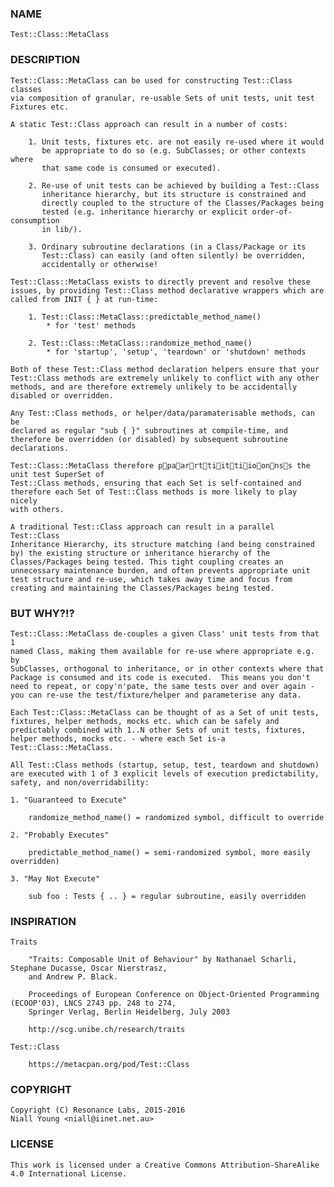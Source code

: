 ### NAME

	Test::Class::MetaClass

### DESCRIPTION

	Test::Class::MetaClass can be used for constructing Test::Class classes
	via composition of granular, re-usable Sets of unit tests, unit test
	Fixtures etc.

	A static Test::Class approach can result in a number of costs:

		1. Unit tests, fixtures etc. are not easily re-used where it would
		   be appropriate to do so (e.g. SubClasses; or other contexts where
		   that same code is consumed or executed).

		2. Re-use of unit tests can be achieved by building a Test::Class
		   inheritance hierarchy, but its structure is constrained and
		   directly coupled to the structure of the Classes/Packages being
		   tested (e.g. inheritance hierarchy or explicit order-of-consumption
		   in lib/).

		3. Ordinary subroutine declarations (in a Class/Package or its
		   Test::Class) can easily (and often silently) be overridden,
		   accidentally or otherwise!

	Test::Class::MetaClass exists to directly prevent and resolve these
	issues, by providing Test::Class method declarative wrappers which are
	called from INIT { } at run-time:

		1. Test::Class::MetaClass::predictable_method_name()
			* for 'test' methods

		2. Test::Class::MetaClass::randomize_method_name()
			* for 'startup', 'setup', 'teardown' or 'shutdown' methods

	Both of these Test::Class method declaration helpers ensure that your
	Test::Class methods are extremely unlikely to conflict with any other
	methods, and are therefore extremely unlikely to be accidentally
	disabled or overridden.

	Any Test::Class methods, or helper/data/paramaterisable methods, can be
	declared as regular "sub { }" subroutines at compile-time, and
	therefore be overridden (or disabled) by subsequent subroutine
	declarations.

	Test::Class::MetaClass therefore ppaarrttiittiioonnss the unit test SuperSet of
	Test::Class methods, ensuring that each Set is self-contained and
	therefore each Set of Test::Class methods is more likely to play nicely
	with others.

	A traditional Test::Class approach can result in a parallel Test::Class
	Inheritance Hierarchy, its structure matching (and being constrained
	by) the existing structure or inheritance hierarchy of the
	Classes/Packages being tested. This tight coupling creates an
	unnecessary maintenance burden, and often prevents appropriate unit
	test structure and re-use, which takes away time and focus from
	creating and maintaining the Classes/Packages being tested.

### BUT WHY?!?

	Test::Class::MetaClass de-couples a given Class' unit tests from that 1
	named Class, making them available for re-use where appropriate e.g. by
	SubClasses, orthogonal to inheritance, or in other contexts where that
	Package is consumed and its code is executed.  This means you don't
	need to repeat, or copy'n'pate, the same tests over and over again -
	you can re-use the test/fixture/helper and parameterise any data.

	Each Test::Class::MetaClass can be thought of as a Set of unit tests,
	fixtures, helper methods, mocks etc. which can be safely and
	predictably combined with 1..N other Sets of unit tests, fixtures,
	helper methods, mocks etc. - where each Set is-a
	Test::Class::MetaClass.

	All Test::Class methods (startup, setup, test, teardown and shutdown)
	are executed with 1 of 3 explicit levels of execution predictability,
	safety, and non/overridability:

	1. "Guaranteed to Execute"

		randomize_method_name() = randomized symbol, difficult to override

	2. "Probably Executes"

		predictable_method_name() = semi-randomized symbol, more easily overridden)

	3. "May Not Execute"

		sub foo : Tests { .. } = regular subroutine, easily overridden

### INSPIRATION

	Traits

		"Traits: Composable Unit of Behaviour" by Nathanael Scharli, Stephane Ducasse, Oscar Nierstrasz,
		and Andrew P. Black.

		Proceedings of European Conference on Object-Oriented Programming (ECOOP'03), LNCS 2743 pp. 248 to 274,
		Springer Verlag, Berlin Heidelberg, July 2003

		http://scg.unibe.ch/research/traits

	Test::Class

		https://metacpan.org/pod/Test::Class

### COPYRIGHT

	Copyright (C) Resonance Labs, 2015-2016
	Niall Young <niall@iinet.net.au>

### LICENSE

	This work is licensed under a Creative Commons Attribution-ShareAlike 4.0 International License.
